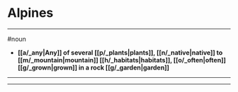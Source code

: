 # Alpines
---
#noun
- **[[a/_any|Any]] of several [[p/_plants|plants]], [[n/_native|native]] to [[m/_mountain|mountain]] [[h/_habitats|habitats]], [[o/_often|often]] [[g/_grown|grown]] in a rock [[g/_garden|garden]]**
---
---
